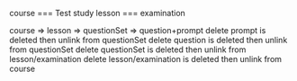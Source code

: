 course === Test
study lesson === examination

course => lesson => questionSet => question+prompt
delete prompt is deleted then unlink from questionSet
delete question is deleted then unlink from questionSet
delete questionSet is deleted then unlink from lesson/examination
delete lesson/examination is deleted then unlink from course
